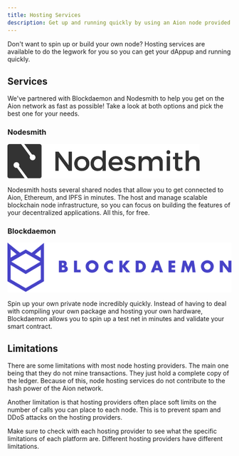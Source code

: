 ```yaml
---
title: Hosting Services
description: Get up and running quickly by using an Aion node provided by a hosting service. There's no need to install anything or set up any software. Just grab a URL and you're good to go. There are two services currently offering free nodes for you to use, Blockdaemon and Nodesmith.
---
```


Don't want to spin up or build your own node? Hosting services are available to do the legwork for you so you can get your dAppup and running quickly.

## Services

We've partnered with Blockdaemon and Nodesmith to help you get on the Aion network as fast as possible! Take a look at both options and pick the best one for your needs.

### Nodesmith

![Nodesmith Logo](/developers/nodes/images/nodesmith-logo.png)

Nodesmith hosts several shared nodes that allow you to get connected to Aion, Ethereum, and IPFS in minutes. The host and manage scalable blockchain node infrastructure, so you can focus on building the features of your decentralized applications. All this, for free.

### Blockdaemon

![Blockdaemon Logo](/developers/nodes/images/blockdaemon-logo.png)

Spin up your own private node incredibly quickly. Instead of having to deal with compiling your own package and hosting your own hardware, Blockdaemon allows you to spin up a test net in minutes and validate your smart contract.

## Limitations

There are some limitations with most node hosting providers. The main one being that they do not mine transactions. They just hold a complete copy of the ledger. Because of this, node hosting services do not contribute to the hash power of the Aion network.

Another limitation is that hosting providers often place soft limits on the number of calls you can place to each node. This is to prevent spam and DDoS attacks on the hosting providers.

Make sure to check with each hosting provider to see what the specific limitations of each platform are. Different hosting providers have different limitations.